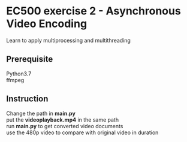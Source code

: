# EC500 exercise 2 - Asynchronous Video Encoding
  Learn to apply multiprocessing and multithreading
## Prerequisite
  Python3.7  
  ffmpeg
## Instruction
  Change the path in **main.py**  
  put the **videoplayback.mp4** in the same path  
  run **main.py** to get converted video documents  
  use the 480p video to compare with original video in duration
